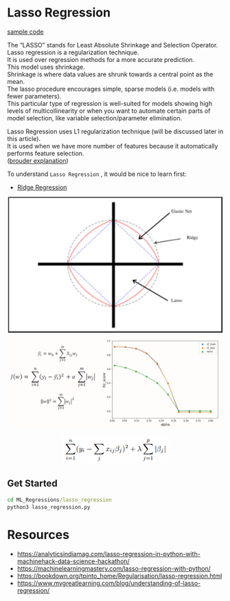 # Lasso Regression
[sample code](./lasso_regression.py)

The “LASSO” stands for Least Absolute Shrinkage and Selection Operator. Lasso regression is a regularization technique.  
It is used over regression methods for a more accurate prediction.  
This model uses shrinkage.  
Shrinkage is where data values are shrunk towards a central point as the mean.  
The lasso procedure encourages simple, sparse models (i.e. models with fewer parameters).  
This particular type of regression is well-suited for models showing high levels of multicollinearity or when you want to automate certain parts of model selection, like variable selection/parameter elimination.

Lasso Regression uses L1 regularization technique (will be discussed later in this article).  
It is used when we have more number of features because it automatically performs feature selection.  
([brouder explanation](https://analyticsindiamag.com/lasso-regression-in-python-with-machinehack-data-science-hackathon/))

To understand `Lasso Regression` , it would be nice to learn first:
- [Ridge Regression](../ridge_regression)
<p align="center">
  <img src="./images/0.png" width="500">
  <img src="./images/1.png" width="500">
</p>
<p align="center">
  <img src="./images/algorithm.png" width="250">
</p>

## Get Started
```cmd
cd ML_Regressions/lasso_regression
python3 lasso_regression.py
```

# Resources
- https://analyticsindiamag.com/lasso-regression-in-python-with-machinehack-data-science-hackathon/
- https://machinelearningmastery.com/lasso-regression-with-python/
- https://bookdown.org/tpinto_home/Regularisation/lasso-regression.html
- https://www.mygreatlearning.com/blog/understanding-of-lasso-regression/
